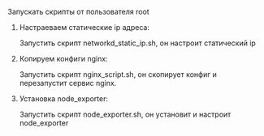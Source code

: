 Запускать скрипты от пользователя root

1. Настраеваем статические ip адреса:
   
	Запустить скрипт networkd_static_ip.sh, он настроит статический ip

3. Копируем конфиги nginx:
   
	Запустить скрипт nginx_script.sh, он скопирует конфиг и перезапустит сервис nginx.


5. Установка node_exporter:
   
	Запустить скрипт node_exporter.sh, он установит и   настроит node_exporter

